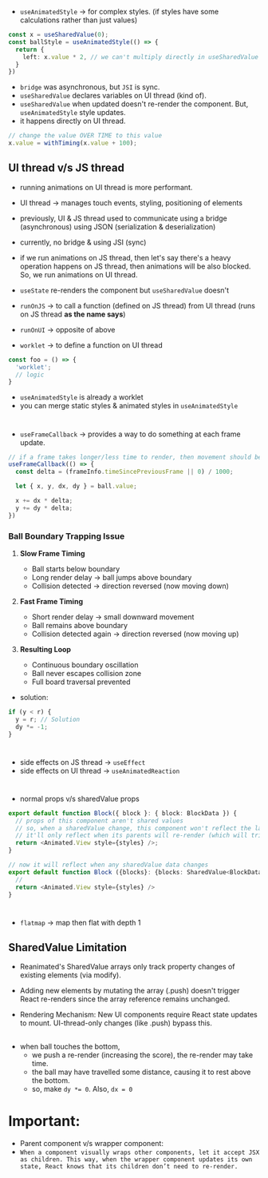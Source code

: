 - `useAnimatedStyle` -> for complex styles. (if styles have some calculations rather than just values)
```typescript
const x = useSharedValue(0);
const ballStyle = useAnimatedStyle(() => {
  return {
    left: x.value * 2, // we can't multiply directly in useSharedValue but here we can.
  }
})
```
- `bridge` was asynchronous, but `JSI` is sync.
- `useSharedValue` declares variables on UI thread (kind of).
- `useSharedValue` when updated doesn't re-render the component. But, `useAnimatedStyle` style updates.
- it happens directly on UI thread.

```typescript
// change the value OVER TIME to this value
x.value = withTiming(x.value + 100);
```
## UI thread v/s JS thread
- running animations on UI thread is more performant.
- UI thread -> manages touch events, styling, positioning of elements
- previously, UI & JS thread used to communicate using a bridge (asynchronous) using JSON (serialization & deserialization)
- currently, no bridge & using JSI (sync)

- if we run animations on JS thread, then let's say there's a heavy operation happens on JS thread, then animations will be also blocked. So, we run animations on UI thread.

- `useState` re-renders the component but `useSharedValue` doesn't

- `runOnJS` -> to call a function (defined on JS thread) from UI thread (runs on JS thread **as the name says**)
- `runOnUI` -> opposite of above
- `worklet` -> to define a function on UI thread
```typescript
const foo = () => {
  'worklet';
  // logic
}
```
- `useAnimatedStyle` is already a worklet
- you can merge static styles & animated styles in `useAnimatedStyle`

#
- `useFrameCallback` -> provides a way to do something at each frame update.
```typescript
// if a frame takes longer/less time to render, then movement should be accordingly
useFrameCallback(() => {
  const delta = (frameInfo.timeSincePreviousFrame || 0) / 1000;

  let { x, y, dx, dy } = ball.value;

  x += dx * delta;
  y += dy * delta;
})
```
### Ball Boundary Trapping Issue
1. **Slow Frame Timing**
   - Ball starts below boundary
   - Long render delay → ball jumps above boundary
   - Collision detected → direction reversed (now moving down)

2. **Fast Frame Timing**
   - Short render delay → small downward movement
   - Ball remains above boundary
   - Collision detected again → direction reversed (now moving up)

3. **Resulting Loop**
   - Continuous boundary oscillation
   - Ball never escapes collision zone
   - Full board traversal prevented

- solution:
```typescript
if (y < r) {
  y = r; // Solution
  dy *= -1;
}
```
#
- side effects on JS thread -> `useEffect`
- side effects on UI thread -> `useAnimatedReaction`
#
- normal props v/s sharedValue props
```typescript
export default function Block({ block }: { block: BlockData }) {
  // props of this component aren't shared values
  // so, when a sharedValue change, this component won't reflect the latest props-data.
  // it'll only reflect when its parents will re-render (which will trigger this component to re-render)
  return <Animated.View style={styles} />;
}
```
```typescript
// now it will reflect when any sharedValue data changes
export default function Block ({blocks}: {blocks: SharedValue<BlockData[]>}) {
  //
  return <Animated.View style={styles} />
}
```
#
- `flatmap` -> map then flat with depth 1

## SharedValue Limitation
- Reanimated's SharedValue arrays only track property changes of existing elements (via modify).
- Adding new elements by mutating the array (.push) doesn't trigger React re-renders since the array reference remains unchanged.

- Rendering Mechanism: New UI components require React state updates to mount. UI-thread-only changes (like .push) bypass this.

##
- when ball touches the bottom,
  - we push a re-render (increasing the score), the re-render may take time.
  - the ball may have travelled some distance, causing it to rest above the bottom.
  - so, make `dy *= 0`. Also, `dx = 0`

# Important:
- Parent component v/s wrapper component:
- `When a component visually wraps other components, let it accept JSX as children. This way, when the wrapper component updates its own state, React knows that its children don’t need to re-render.`
